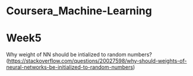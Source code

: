  # Coursera_Machine-Learning 

# Week5

Why weight of NN should be intialized to random numbers?
(https://stackoverflow.com/questions/20027598/why-should-weights-of-neural-networks-be-initialized-to-random-numbers)
